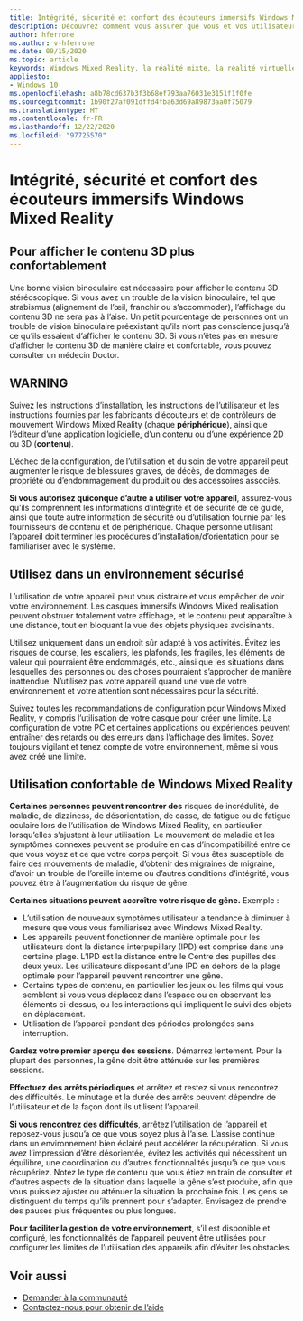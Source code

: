 ```yaml
---
title: Intégrité, sécurité et confort des écouteurs immersifs Windows Mixed Reality
description: Découvrez comment vous assurer que vous et vos utilisateurs soyez sains, sûrs et familiers quand vous utilisez des applications Windows Mixed Reality.
author: hferrone
ms.author: v-hferrone
ms.date: 09/15/2020
ms.topic: article
keywords: Windows Mixed Reality, la réalité mixte, la réalité virtuelle, VR, MR, feedback, Hub de commentaires, bogues
appliesto:
- Windows 10
ms.openlocfilehash: a8b78cd637b3f3b68ef793aa76031e3151f1f0fe
ms.sourcegitcommit: 1b90f27af091dffd4fba63d69a89873aa0f75079
ms.translationtype: MT
ms.contentlocale: fr-FR
ms.lasthandoff: 12/22/2020
ms.locfileid: "97725570"
---
```

# <a name="windows-mixed-reality-immersive-headset-health-safety-and-comfort"></a>Intégrité, sécurité et confort des écouteurs immersifs Windows Mixed Reality

## <a name="to-view-3d-content-more-comfortably"></a>Pour afficher le contenu 3D plus confortablement

Une bonne vision binoculaire est nécessaire pour afficher le contenu 3D stéréoscopique. Si vous avez un trouble de la vision binoculaire, tel que strabismus (alignement de l’œil, franchir ou s’accommoder), l’affichage du contenu 3D ne sera pas à l’aise. Un petit pourcentage de personnes ont un trouble de vision binoculaire préexistant qu’ils n’ont pas conscience jusqu’à ce qu’ils essaient d’afficher le contenu 3D. Si vous n’êtes pas en mesure d’afficher le contenu 3D de manière claire et confortable, vous pouvez consulter un médecin Doctor.

## <a name="warning"></a>WARNING

Suivez les instructions d’installation, les instructions de l’utilisateur et les instructions fournies par les fabricants d’écouteurs et de contrôleurs de mouvement Windows Mixed Reality (chaque **périphérique**), ainsi que l’éditeur d’une application logicielle, d’un contenu ou d’une expérience 2D ou 3D (**contenu**).

L’échec de la configuration, de l’utilisation et du soin de votre appareil peut augmenter le risque de blessures graves, de décès, de dommages de propriété ou d’endommagement du produit ou des accessoires associés.

**Si vous autorisez quiconque d’autre à utiliser votre appareil**, assurez-vous qu’ils comprennent les informations d’intégrité et de sécurité de ce guide, ainsi que toute autre information de sécurité ou d’utilisation fournie par les fournisseurs de contenu et de périphérique. Chaque personne utilisant l’appareil doit terminer les procédures d’installation/d’orientation pour se familiariser avec le système.

## <a name="use-in-safe-surroundings"></a>Utilisez dans un environnement sécurisé

L’utilisation de votre appareil peut vous distraire et vous empêcher de voir votre environnement. Les casques immersifs Windows Mixed realisation peuvent obstruer totalement votre affichage, et le contenu peut apparaître à une distance, tout en bloquant la vue des objets physiques avoisinants.

Utilisez uniquement dans un endroit sûr adapté à vos activités. Évitez les risques de course, les escaliers, les plafonds, les fragiles, les éléments de valeur qui pourraient être endommagés, etc., ainsi que les situations dans lesquelles des personnes ou des choses pourraient s’approcher de manière inattendue. N’utilisez pas votre appareil quand une vue de votre environnement et votre attention sont nécessaires pour la sécurité.

Suivez toutes les recommandations de configuration pour Windows Mixed Reality, y compris l’utilisation de votre casque pour créer une limite. La configuration de votre PC et certaines applications ou expériences peuvent entraîner des retards ou des erreurs dans l’affichage des limites. Soyez toujours vigilant et tenez compte de votre environnement, même si vous avez créé une limite.

## <a name="using-windows-mixed-reality-comfortably"></a>Utilisation confortable de Windows Mixed Reality

**Certaines personnes peuvent rencontrer des** risques de incrédulité, de maladie, de dizziness, de désorientation, de casse, de fatigue ou de fatigue oculaire lors de l’utilisation de Windows Mixed Reality, en particulier lorsqu’elles s’ajustent à leur utilisation. Le mouvement de maladie et les symptômes connexes peuvent se produire en cas d’incompatibilité entre ce que vous voyez et ce que votre corps perçoit. Si vous êtes susceptible de faire des mouvements de maladie, d’obtenir des migraines de migraine, d’avoir un trouble de l’oreille interne ou d’autres conditions d’intégrité, vous pouvez être à l’augmentation du risque de gêne.

**Certaines situations peuvent accroître votre risque de gêne.** Exemple :

* L’utilisation de nouveaux symptômes utilisateur a tendance à diminuer à mesure que vous vous familiarisez avec Windows Mixed Reality.
* Les appareils peuvent fonctionner de manière optimale pour les utilisateurs dont la distance interpupillary (IPD) est comprise dans une certaine plage. L’IPD est la distance entre le Centre des pupilles des deux yeux. Les utilisateurs disposant d’une IPD en dehors de la plage optimale pour l’appareil peuvent rencontrer une gêne.
* Certains types de contenu, en particulier les jeux ou les films qui vous semblent si vous vous déplacez dans l’espace ou en observant les éléments ci-dessus, ou les interactions qui impliquent le suivi des objets en déplacement.
* Utilisation de l’appareil pendant des périodes prolongées sans interruption.

**Gardez votre premier aperçu des sessions**. Démarrez lentement. Pour la plupart des personnes, la gêne doit être atténuée sur les premières sessions.

**Effectuez des arrêts périodiques** et arrêtez et restez si vous rencontrez des difficultés. Le minutage et la durée des arrêts peuvent dépendre de l’utilisateur et de la façon dont ils utilisent l’appareil.

**Si vous rencontrez des difficultés**, arrêtez l’utilisation de l’appareil et reposez-vous jusqu’à ce que vous soyez plus à l’aise. L’assise continue dans un environnement bien éclairé peut accélérer la récupération. Si vous avez l’impression d’être désorientée, évitez les activités qui nécessitent un équilibre, une coordination ou d’autres fonctionnalités jusqu’à ce que vous récupériez. Notez le type de contenu que vous étiez en train de consulter et d’autres aspects de la situation dans laquelle la gêne s’est produite, afin que vous puissiez ajuster ou atténuer la situation la prochaine fois. Les gens se distinguent du temps qu’ils prennent pour s’adapter. Envisagez de prendre des pauses plus fréquentes ou plus longues.

**Pour faciliter la gestion de votre environnement**, s’il est disponible et configuré, les fonctionnalités de l’appareil peuvent être utilisées pour configurer les limites de l’utilisation des appareils afin d’éviter les obstacles.


## <a name="see-also"></a>Voir aussi
* [Demander à la communauté](https://answers.microsoft.com)
* [Contactez-nous pour obtenir de l’aide](https://support.microsoft.com/contactus/)